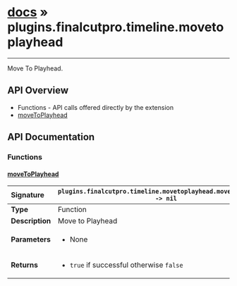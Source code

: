 # [docs](index.md) » plugins.finalcutpro.timeline.movetoplayhead
---

Move To Playhead.

## API Overview
* Functions - API calls offered directly by the extension
 * [moveToPlayhead](#movetoplayhead)

## API Documentation

### Functions

#### [moveToPlayhead](#movetoplayhead)
| <span style="float: left;">**Signature**</span> | <span style="float: left;">`plugins.finalcutpro.timeline.movetoplayhead.moveToPlayhead() -> nil` </span>                                                          |
| -----------------------------------------------------|---------------------------------------------------------------------------------------------------------|
| **Type**                                             | Function                                                                                         |
| **Description**                                      | Move to Playhead                                                                                         |
| **Parameters**                                       | <ul><li>None</li></ul>   |
| **Returns**                                          | <ul><li><code>true</code> if successful otherwise <code>false</code></li></ul>            |

